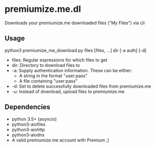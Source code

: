 # premiumize.me.dl
Downloads your premiumize.me downloaded files ("My Files") via cli

## Usage
python3 premiumize_me_download.py files [files, ...] dir [-a auth] [-d]
 - files: Regular expressions for which files to get
 - dir: Directory to download files to
 - -a: Supply authentication information. These can be either:
   - A string in the format "user:pass"
   - A file containing "user:pass"
 - -d: Set to delete successfully downloaded files from premiumize.me
 - -u: Instead of download, upload files to premiumize.me
 
 ## Dependencies
 - python 3.5+ (asyncio)
 - python3-aiofiles
 - python3-aiohttp
 - python3-aiodns
 - A valid premiumize.me account with Premium ;)